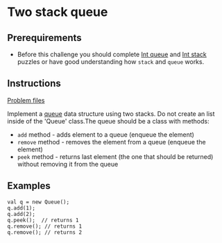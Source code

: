 # Two stack queue

## Prerequirements
* Before this challenge you should complete [Int queue](app/src/test/java/com/igorwojda/datastructure/queue/classic/Queue.md) and
[Int stack](app/src/test/java/com/igorwojda/datastructure/stack/classic/Stack.md) puzzles or have good understanding how `stack` and `queue`
works.

## Instructions
[Problem files](.)

Implement a [queue](https://en.wikipedia.org/wiki/Queue_(abstract_data_type)) data structure using two stacks. Do not create an list
inside of the 'Queue' class.The queue should be a class with methods:
* `add` method - adds element to a queue (enqueue the element)
* `remove` method - removes the element from a queue (enqueue the element)
* `peek` method - returns last element (the one that should be returned) without removing it from the queue

## Examples
```
val q = new Queue();
q.add(1);
q.add(2);
q.peek();  // returns 1
q.remove(); // returns 1
q.remove(); // returns 2
```

